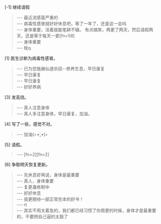 
[-1] 继续请假
>--- 最近流感蛮严重的<br>
>--- 病毒性感冒就好好休息吧，等了一年了，还差这一会吗<br>
>--- 身体重要，活着就能笔耕不辍。
有点搞笑，两更了两天，然后请假两天，还是等于每天一更[fn=58]<br>
>--- 身体重要<br>
>--- 栓q<br>

[1] 医生诊断为病毒性感冒。
>--- 已为您施展仙道杀招--修养生息，早日康复<br>
>--- 早日康复<br>
>--- 早日康复<br>
>--- 好好养病<br>

[3] 发高烧。
>--- 真人注意身体<br>
>--- 真人多注意身体，早日康复，加油，<br>

[4] 写了一些，感觉不对。
>--- 加油(ง •̀_•́)ง<br>

[5] 请假。
>--- [fn=2][fn=2]<br>

[6] 争取明天恢复更新。
>--- 先休息好再说，身体是最重要<br>
>--- 真人，身体重要<br>
>--- 复更蛊练制中<br>
>--- 好好休息<br>
>--- 我更期待一部正常完本的好书！<br>
>--- rt<br>
>--- 其实不用太着急的，我们都已经习惯了你周更的时候，身体才是最重要的，不要把自己逼的太狠了<br>
